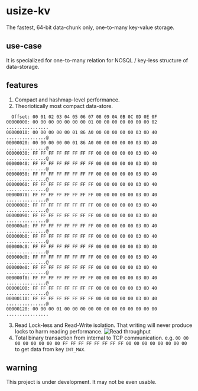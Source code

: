 # usize-kv
The fastest, 64-bit data-chunk only, one-to-many key-value storage.

## use-case
It is specialized for one-to-many relation for NOSQL / key-less structure of data-storage.

## features

1. Compact and hashmap-level performance.
2. Theoriotically most compact data-store.
```
  Offset: 00 01 02 03 04 05 06 07 08 09 0A 0B 0C 0D 0E 0F 	
00000000: 00 00 00 00 00 00 00 01 00 00 00 00 00 00 00 02    ................
00000010: 00 00 00 00 00 01 86 A0 00 00 00 00 00 03 0D 40    ...............@
00000020: 00 00 00 00 00 01 86 A0 00 00 00 00 00 03 0D 40    ...............@
00000030: FF FF FF FF FF FF FF FF 00 00 00 00 00 03 0D 40    ...............@
00000040: FF FF FF FF FF FF FF FF 00 00 00 00 00 03 0D 40    ...............@
00000050: FF FF FF FF FF FF FF FF 00 00 00 00 00 03 0D 40    ...............@
00000060: FF FF FF FF FF FF FF FF 00 00 00 00 00 03 0D 40    ...............@
00000070: FF FF FF FF FF FF FF FF 00 00 00 00 00 03 0D 40    ...............@
00000080: FF FF FF FF FF FF FF FF 00 00 00 00 00 03 0D 40    ...............@
00000090: FF FF FF FF FF FF FF FF 00 00 00 00 00 03 0D 40    ...............@
000000a0: FF FF FF FF FF FF FF FF 00 00 00 00 00 03 0D 40    ...............@
000000b0: FF FF FF FF FF FF FF FF 00 00 00 00 00 03 0D 40    ...............@
000000c0: FF FF FF FF FF FF FF FF 00 00 00 00 00 03 0D 40    ...............@
000000d0: FF FF FF FF FF FF FF FF 00 00 00 00 00 03 0D 40    ...............@
000000e0: FF FF FF FF FF FF FF FF 00 00 00 00 00 03 0D 40    ...............@
000000f0: FF FF FF FF FF FF FF FF 00 00 00 00 00 03 0D 40    ...............@
00000100: FF FF FF FF FF FF FF FF 00 00 00 00 00 03 0D 40    ...............@
00000110: FF FF FF FF FF FF FF FF 00 00 00 00 00 03 0D 40    ...............@
00000120: 00 00 00 01 00 00 00 00 00 00 00 00 00 00 00 00    ................
```
3. Read Lock-less and Read-Write isolation. That writing will never produce locks to harm reading performance.
![Read throughput](https://github.com/jonhoo/rust-evmap/raw/master/benchmark/read-throughput.png)
4. Total binary transaction from internal to TCP communication.
e.g. `00 00 00 00 00 00 00 00 FF FF FF FF FF FF FF FF 00 00 00 00 00 00 00 00` to get data from key `INT_MAX`.

## warning
This project is under development. It may not be even usable.